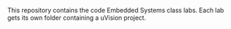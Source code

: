This repository contains the code Embedded Systems class labs. Each lab gets its own folder containing a uVision project.
